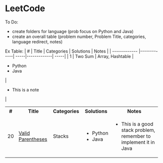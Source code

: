 # LeetCode

To Do: 
- create folders for language (prob focus on Python and Java)
- create an overall table (problem number, Problem Title, categories, language redirect, notes) 

Ex Table: 
| #        | Title           | Categories  | Solutions | Notes |
| ------------- |-------------| -----|-------------| -----|
| 1     | Two Sum | Array, Hashtable |<ul><li>Python</li><li>Java</li></ul> |<ul><li>This is a note</li></ul>|

<table>
  <tbody>
    <tr>
      <th> # </th>
      <th> Title </th>
      <th> Categories </th>
      <th> Solutions </th>
      <th> Notes </th>
    </tr>
    <tr>
      <td>20</td>
      <td><a href="https://leetcode.com/problems/valid-parentheses/solution/" target="_blank"> Valid Parentheses </a></td>
      <td> Stacks </td>
      <td>        
        <ul>
          <li><a>Python</a></li>
          <li><a>Java</a></li>
        </ul>
      </td>
      <td>
        <ul>
          <li>This is a good stack problem, remember to implement it in Java </li>
        </ul>
      </td>
    </tr>
  </tbody>
</table>
